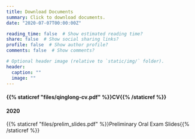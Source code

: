 ```yaml
---
title: Download Documents
summary: Click to download documents.
date: "2020-07-07T00:00:00Z"

reading_time: false  # Show estimated reading time?
share: false  # Show social sharing links?
profile: false  # Show author profile?
comments: false  # Show comments?

# Optional header image (relative to `static/img/` folder).
header:
  caption: ""
  image: ""
---
```

#### {{% staticref "files/qinglong-cv.pdf" %}}CV{{% /staticref %}}

#### 2020
{{% staticref "files/prelim_slides.pdf" %}}Preliminary Oral Exam Slides{{% /staticref %}}